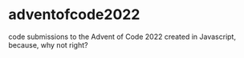 # adventofcode2022
code submissions to the Advent of Code 2022 created in Javascript, because, why not right?
